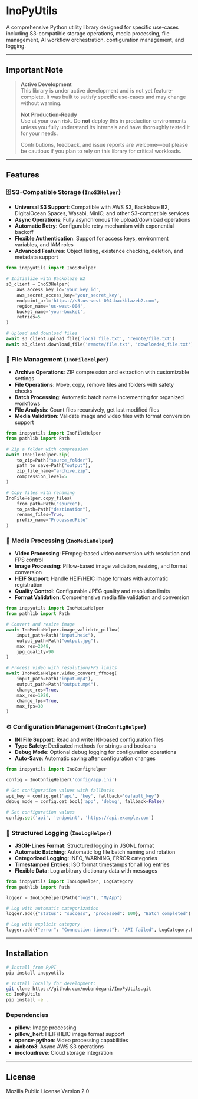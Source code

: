 # InoPyUtils

A comprehensive Python utility library designed for specific use-cases including S3-compatible storage operations, media processing, file management, AI workflow orchestration, configuration management, and logging.

---

## Important Note
> **Active Development**  
> This library is under active development and is not yet feature-complete. It was built to satisfy specific use-cases and may change without warning.
>
> **Not Production-Ready**  
> Use at your own risk. Do **not** deploy this in production environments unless you fully understand its internals and have thoroughly tested it for your needs.
>
> Contributions, feedback, and issue reports are welcome—but please be cautious if you plan to rely on this library for critical workloads.

---

## Features

### 🗄️ S3-Compatible Storage (`InoS3Helper`)
- **Universal S3 Support**: Compatible with AWS S3, Backblaze B2, DigitalOcean Spaces, Wasabi, MinIO, and other S3-compatible services
- **Async Operations**: Fully asynchronous file upload/download operations
- **Automatic Retry**: Configurable retry mechanism with exponential backoff
- **Flexible Authentication**: Support for access keys, environment variables, and IAM roles
- **Advanced Features**: Object listing, existence checking, deletion, and metadata support

```python
from inopyutils import InoS3Helper

# Initialize with Backblaze B2
s3_client = InoS3Helper(
    aws_access_key_id='your_key_id',
    aws_secret_access_key='your_secret_key',
    endpoint_url='https://s3.us-west-004.backblazeb2.com',
    region_name='us-west-004',
    bucket_name='your-bucket',
    retries=5
)

# Upload and download files
await s3_client.upload_file('local_file.txt', 'remote/file.txt')
await s3_client.download_file('remote/file.txt', 'downloaded_file.txt')
```

### 📁 File Management (`InoFileHelper`)
- **Archive Operations**: ZIP compression and extraction with customizable settings
- **File Operations**: Move, copy, remove files and folders with safety checks
- **Batch Processing**: Automatic batch name incrementing for organized workflows
- **File Analysis**: Count files recursively, get last modified files
- **Media Validation**: Validate image and video files with format conversion support

```python
from inopyutils import InoFileHelper
from pathlib import Path

# Zip a folder with compression
await InoFileHelper.zip(
    to_zip=Path("source_folder"),
    path_to_save=Path("output"),
    zip_file_name="archive.zip",
    compression_level=5
)

# Copy files with renaming
InoFileHelper.copy_files(
    from_path=Path("source"),
    to_path=Path("destination"),
    rename_files=True,
    prefix_name="ProcessedFile"
)
```

### 🎨 Media Processing (`InoMediaHelper`)
- **Video Processing**: FFmpeg-based video conversion with resolution and FPS control
- **Image Processing**: Pillow-based image validation, resizing, and format conversion
- **HEIF Support**: Handle HEIF/HEIC image formats with automatic registration
- **Quality Control**: Configurable JPEG quality and resolution limits
- **Format Validation**: Comprehensive media file validation and conversion

```python
from inopyutils import InoMediaHelper
from pathlib import Path

# Convert and resize image
await InoMediaHelper.image_validate_pillow(
    input_path=Path("input.heic"),
    output_path=Path("output.jpg"),
    max_res=2048,
    jpg_quality=90
)

# Process video with resolution/FPS limits
await InoMediaHelper.video_convert_ffmpeg(
    input_path=Path("input.mp4"),
    output_path=Path("output.mp4"),
    change_res=True,
    max_res=1920,
    change_fps=True,
    max_fps=30
)
```

### ⚙️ Configuration Management (`InoConfigHelper`)
- **INI File Support**: Read and write INI-based configuration files
- **Type Safety**: Dedicated methods for strings and booleans
- **Debug Mode**: Optional debug logging for configuration operations
- **Auto-Save**: Automatic saving after configuration changes

```python
from inopyutils import InoConfigHelper

config = InoConfigHelper('config/app.ini')

# Get configuration values with fallbacks
api_key = config.get('api', 'key', fallback='default_key')
debug_mode = config.get_bool('app', 'debug', fallback=False)

# Set configuration values
config.set('api', 'endpoint', 'https://api.example.com')
```

### 📝 Structured Logging (`InoLogHelper`)
- **JSON-Lines Format**: Structured logging in JSONL format
- **Automatic Batching**: Automatic log file batch naming and rotation
- **Categorized Logging**: INFO, WARNING, ERROR categories
- **Timestamped Entries**: ISO format timestamps for all log entries
- **Flexible Data**: Log arbitrary dictionary data with messages

```python
from inopyutils import InoLogHelper, LogCategory
from pathlib import Path

logger = InoLogHelper(Path("logs"), "MyApp")

# Log with automatic categorization
logger.add({"status": "success", "processed": 100}, "Batch completed")

# Log with explicit category
logger.add({"error": "Connection timeout"}, "API failed", LogCategory.ERROR)
```

---

## Installation

```bash
# Install from PyPI
pip install inopyutils

# Install locally for development:
git clone https://github.com/nobandegani/InoPyUtils.git
cd InoPyUtils
pip install -e .
```

### Dependencies
- **pillow**: Image processing
- **pillow_heif**: HEIF/HEIC image format support
- **opencv-python**: Video processing capabilities
- **aioboto3**: Async AWS S3 operations
- **inocloudreve**: Cloud storage integration
---

## License
Mozilla Public License Version 2.0